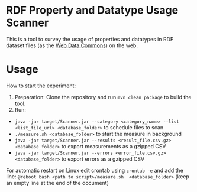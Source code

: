# RDF Property and Datatype Usage Scanner

This is a tool to survey the usage of properties and datatypes in RDF dataset files (as the [Web Data Commons](http://webdatacommons.org/)) on the web.

# Usage
How to start the experiment:
1. Preparation: Clone the repository and run `mvn clean package` to build the tool.
2. Run:
  * `java -jar target/Scanner.jar --category <category_name> --list <list_file_url> <database_folder>` to schedule files to scan
  * `./measure.sh <database_folder>` to start the measure in background
  * `java -jar target/Scanner.jar --results <result_file.csv.gz> <database_folder>` to export measurements as a gzipped CSV
  * `java -jar target/Scanner.jar --errors <error_file.csv.gz> <database_folder>` to export errors as a gzipped CSV

For automatic restart on Linux edit crontab using `crontab -e` and add the line: `@reboot bash <path to script>/measure.sh  <database_folder>` (keep an empty line at the end of the document)
